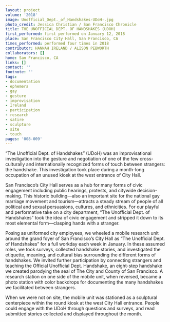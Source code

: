 ```yaml
---
layout: project
volume: '2018'
image: Unofficial_Dept._of_Handshakes-UDoH-.jpg
photo_credit: Jessica Christian / San Francisco Chronicle
title: THE UNOFFICIAL DEPT. OF HANDSHAKES (UDOH)
first_performed: first performed on January 12, 2018
place: San Francisco City Hall, San Francisco, CA
times_performed: performed four times in 2018
contributor: HANNAH IRELAND / ALISON PEBWORTH
collaborators: []
home: San Francisco, CA
links: []
contact: ''
footnote: ''
tags:
- documentation
- ephemera
- gay
- gesture
- improvisation
- Ireland
- participation
- research
- satire
- sculpture
- site
- touch
pages: '008-009'
---
```


“The Unofficial Dept. of Handshakes” (UDoH) was an improvisational investigation into the gesture and negotiation of one of the few cross-culturally and internationally recognized forms of touch between strangers: the handshake. This investigation took place during a month-long occupation of an unused kiosk at the west entrance of City Hall.

San Francisco’s City Hall serves as a hub for many forms of civic engagement including public hearings, protests, and citywide decision-making. This historic building—also an important site for the national gay marriage movement and tourism—attracts a steady stream of people of all political and sexual persuasions, cultures, and ethnicities. For our playful and performative take on a city department, “The Unofficial Dept. of Handshakes” took the idea of civic engagement and stripped it down to its most elemental form—clasping hands with a stranger.

Posing as uniformed city employees, we wheeled a mobile research unit around the grand foyer of San Francisco’s City Hall as “The Unofficial Dept. of Handshakes” for a full workday each week in January. In these assumed roles, we took surveys, collected handshake stories, and investigated the etiquette, meaning, and cultural bias surrounding the different forms of handshakes. We invited further participation by connecting strangers and teaching the Official Unofficial Dept. Handshake, an eight-step handshake we created parodying the seal of The City and County of San Francisco. A research station on one side of the mobile unit, when reversed, became a photo station with color backdrops for documenting the many handshakes we facilitated between strangers.

When we were not on site, the mobile unit was stationed as a sculptural centerpiece within the round kiosk at the west City Hall entrance. People could engage with the UDoH through questions and surveys, and read submitted stories collected and displayed throughout the month.
